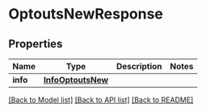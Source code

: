 # OptoutsNewResponse


## Properties
Name | Type | Description | Notes
------------ | ------------- | ------------- | -------------
**info** | [**InfoOptoutsNew**](InfoOptoutsNew.md) |  | 


[[Back to Model list]](../../README.md#models) [[Back to API list]](../../README.md#available-methods) [[Back to README]](../../README.md)


